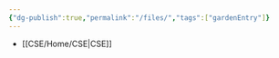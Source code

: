 ```yaml
---
{"dg-publish":true,"permalink":"/files/","tags":["gardenEntry"]}
---
```



- [[CSE/Home/CSE\|CSE]]



